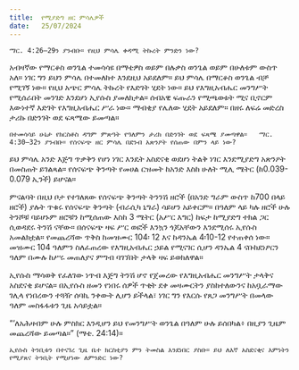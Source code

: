 ```yaml
---
title:  የሚያድግ ዘር ምሳሌዎች
date:   25/07/2024
---
```


`ማር. 4:26–29ን ያንብቡ። የዚህ ምሳሌ ቀዳሚ ትኩረት ምንድን ነው?`

አብዛኛው የማርቆስ ወንጌል ተመሳሳዩ በማቴዎስ ወይም በሉቃስ ወንጌል ወይም በሁለቱም ውስጥ አለ። ነገር ግን ይህን ምሳሌ በተመለከተ እንደዚህ አይደለም። ይህ ምሳሌ በማርቆስ ወንጌል ብቻ የሚገኝ ነው። የዚህ አጭር ምሳሌ ትኩረት የእድገት ሂደት ነው። ይህ የእግዚአብሔር መንግሥት የሚሰራበት መንገድ እንደሆነ ኢየሱስ ያመለክታል። ሰብአዊ ፍጡራን የሚጫወቱት ሚና ቢኖርም እውነተኛ እድገት የእግዚአብሔር ሥራ ነው። ማብቂያ የሌለው ሂደት አይደለም። በዘሩ ለፍሬ መድረስ ታሪኩ በድንገት ወደ ፍጻሜው ይመጣል።

`በተመሳሳይ ሁኔታ የክርስቶስ ዳግም ምጽዓት የዓለምን ታሪክ በድንገት ወደ ፍጻሜ ያመጣዋል።   ማር. 4:30–32ን ያንብቡ። የሰናፍጭ ዘር ምሳሌ በደንብ አጽንዖት የሰጠው በምን ላይ ነው?`

ይህ ምሳሌ አንድ እጅግ ጥቃቅን የሆነ ነገር እንዴት አስደናቂ ወደሆነ ትልቅ ነገር እንደሚያድግ አጽንዖት በመስጠት ይገልጻል። የሰናፍጭ ቅንጣት የመሀል ርዝመት ከአንድ እስከ ሁለት ሚሊ ሜትር (ከ0.039-0.079 ኢንች) ይሆናል።

ምናልባት በዚህ ቦታ የተገለጸው የሰናፍጭ ቅንጣት ትንንሽ ዘሮች (በአንድ ግራም ውስጥ ከ700 በላይ ዘሮች) ያሉት ጥቁሩ የሰናፍጭ ቅንጣት (ብራሲካ ኒግራ) ሳይሆን አይቀርም። በዓለም ላይ ካሉ ዘሮች ሁሉ ትንሾቹ ባይሆኑም ዘሮቹን ከሚሰጠው እስከ 3 ሜትር (አሥር እግር) ከፍታ ከሚያድግ ተክል ጋር ሲወዳደሩ ትንሽ ናቸው። በሰናፍጭ ዛፍ ሥር ወፎች እንኳን ጎጆአቸውን እንደሚሰሩ ኢየሱስ አመልክቷል። የመጨረሻው ጥቅስ ከመዝሙር 104፡ 12 እና ከዳንኤል 4፡10-12 የተጠቀሰ ነው። መዝሙር 104 ዓለምን ስለፈጠረው የእግዚአብሔር ኃይል የሚናገር ሲሆን ዳንኤል 4 ናቡከደነፆርን ዓለም በሙሉ ከሥሩ መጠለያና ምግብ ባገኘበት ታላቅ ዛፍ ይወክለዋል።

ኢየሱስ ማሳወቅ የፈለገው ነጥብ እጅግ ትንሽ ሆኖ የጀመረው የእግዚአብሔር መንግሥት ታላቅና አስደናቂ ይሆናል። በኢየሱስ ዘመን የነበሩ ሰዎች ጥቂት ደቀ መዛሙርትን ያስከተለውንና ከአቧራማው ገሊላ የነበረውን ተጓዥ ሰባኪ ንቀውት ሊሆን ይችላል፣ ነገር ግን የእርሱ የጸጋ መንግሥት በመላው ዓለም መስፋፋቱን ጊዜ አሳይቷል።

“‘ለአሕዛብም ሁሉ ምስክር እንዲሆን ይህ የመንግሥት ወንጌል በዓለም ሁሉ ይሰበካል፥ በዚያን ጊዜም መጨረሻው ይመጣል።” (ማቴ. 24:14)።

`ኢየሱስ ትንቢቱን በተናገረ ጊዜ ቤተ ክርስቲያን ምን ትመስል እንደነበር ያስቡ። ይህ ለእኛ አስደናቂና እምነትን የሚያጸና ትንቢት የሚሆነው ለምንድር ነው?`